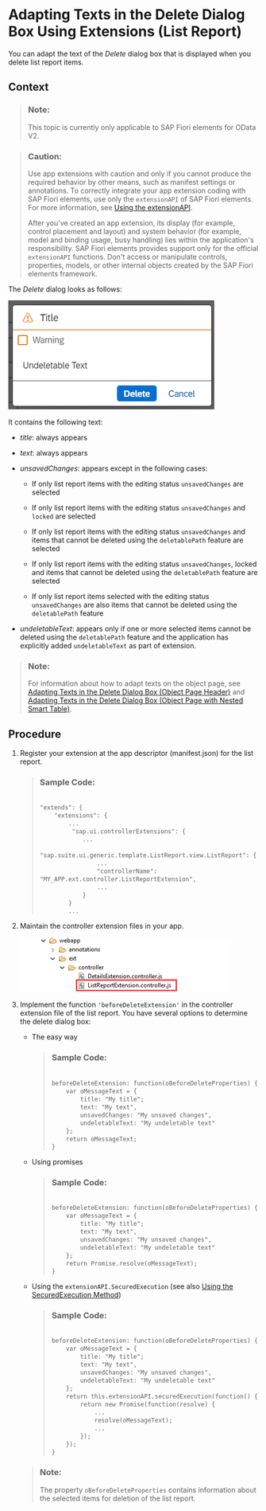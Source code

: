 <!-- loio25885b6f62ec4f61bf9271553ef369cd -->

# Adapting Texts in the Delete Dialog Box Using Extensions \(List Report\)

You can adapt the text of the *Delete* dialog box that is displayed when you delete list report items.



## Context

> ### Note:  
> This topic is currently only applicable to SAP Fiori elements for OData V2.

> ### Caution:  
> Use app extensions with caution and only if you cannot produce the required behavior by other means, such as manifest settings or annotations. To correctly integrate your app extension coding with SAP Fiori elements, use only the `extensionAPI` of SAP Fiori elements. For more information, see [Using the extensionAPI](using-the-extensionapi-bd2994b.md).
> 
> After you've created an app extension, its display \(for example, control placement and layout\) and system behavior \(for example, model and binding usage, busy handling\) lies within the application's responsibility. SAP Fiori elements provides support only for the official `extensionAPI` functions. Don't access or manipulate controls, properties, models, or other internal objects created by the SAP Fiori elements framework.

The *Delete* dialog looks as follows:

![](images/Delete_dialog_box_9b29c5c.png)

It contains the following text:

-   *title*: always appears

-   *text*: always appears

-   *unsavedChanges*: appears except in the following cases:

    -   If only list report items with the editing status `unsavedChanges` are selected

    -   If only list report items with the editing status `unsavedChanges` and `locked` are selected

    -   If only list report items with the editing status `unsavedChanges` and items that cannot be deleted using the `deletablePath` feature are selected

    -   If only list report items with the editing status `unsavedChanges`, locked and items that cannot be deleted using the `deletablePath` feature are selected

    -   If only list report items selected with the editing status `unsavedChanges` are also items that cannot be deleted using the `deletablePath` feature


-   *undeletableText*: appears only if one or more selected items cannot be deleted using the `deletablePath` feature and the application has explicitly added `undeletableText` as part of extension.


> ### Note:  
> For information about how to adapt texts on the object page, see [Adapting Texts in the Delete Dialog Box \(Object Page Header\)](adapting-texts-in-the-delete-dialog-box-object-page-header-1fd8e52.md) and [Adapting Texts in the Delete Dialog Box \(Object Page with Nested Smart Table\)](adapting-texts-in-the-delete-dialog-box-object-page-with-nested-smart-table-b95adf3.md).



## Procedure

1.  Register your extension at the app descriptor \(manifest.json\) for the list report.

    > ### Sample Code:  
    > ```
    > 
    > "extends": {
    >     "extensions": {
    >         ...
    >          "sap.ui.controllerExtensions": {
    >             ...
    >             "sap.suite.ui.generic.template.ListReport.view.ListReport": { 
    >                 ...
    >                 "controllerName": "MY_APP.ext.controller.ListReportExtension",
    >                 ...
    >             }
    >         } 
    >         ...
    > 
    > ```

2.  Maintain the controller extension files in your app.

    ![](images/AppExtension_Tree_List_Report_cc8015b.png)

3.  Implement the function `'beforeDeleteExtension'` in the controller extension file of the list report. You have several options to determine the delete dialog box:

    -   The easy way

        > ### Sample Code:  
        > ```
        > 
        > beforeDeleteExtension: function(oBeforeDeleteProperties) {
        >     var oMessageText = {
        >         title: "My title";
        >         text: "My text",
        >         unsavedChanges: "My unsaved changes",
        >         undeletableText: "My undeletable text"
        >     };
        >     return oMessageText;
        > }
        > 
        > ```

    -   Using promises

        > ### Sample Code:  
        > ```
        > 
        > beforeDeleteExtension: function(oBeforeDeleteProperties) {
        >     var oMessageText = {
        >         title: "My title";
        >         text: "My text",
        >         unsavedChanges: "My unsaved changes",
        >         undeletableText: "My undeletable text"
        >     };
        >     return Promise.resolve(oMessageText);
        > }
        > 
        > ```

    -   Using the `extensionAPI.SecuredExecution` \(see also [Using the SecuredExecution Method](using-the-securedexecution-method-6a39150.md)\)

        > ### Sample Code:  
        > ```
        > 
        > beforeDeleteExtension: function(oBeforeDeleteProperties) {
        >     var oMessageText = {
        >         title: "My title";
        >         text: "My text",
        >         unsavedChanges: "My unsaved changes",
        >         undeletableText: "My undeletable text"
        >     };
        >     return this.extensionAPI.securedExecution(function() {
        >         return new Promise(function(resolve) {
        >             ...
        >             resolve(oMessageText);
        >             ...
        >         });
        >     });
        > }
        > 
        > ```


    > ### Note:  
    > The property `oBeforeDeleteProperties` contains information about the selected items for deletion of the list report.


